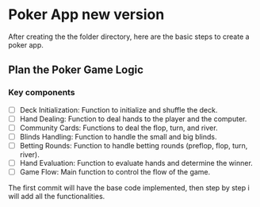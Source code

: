 # Poker App new version

After creating the the folder directory, here are the basic steps to create a poker app.

## Plan the Poker Game Logic

### Key components

 - [ ] Deck Initialization: Function to initialize and shuffle the deck.
 - [ ] Hand Dealing: Function to deal hands to the player and the computer.
 - [ ] Community Cards: Functions to deal the flop, turn, and river.
 - [ ] Blinds Handling: Function to handle the small and big blinds.
 - [ ] Betting Rounds: Function to handle betting rounds (preflop, flop, turn, river).
 - [ ] Hand Evaluation: Function to evaluate hands and determine the winner.
 - [ ] Game Flow:  Main function to control the flow of the game.

The first commit will have the base code implemented, then step by step i will add all the functionalities.



